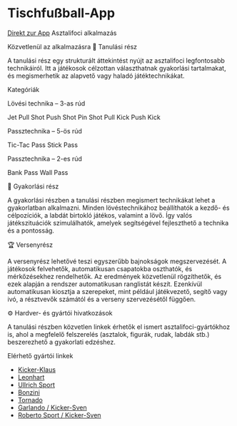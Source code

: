 # Tischfußball-App

[Direkt zur App](https://tischfussball-app.vercel.app/)
Asztalifoci alkalmazás




Közvetlenül az alkalmazásra
🧠 Tanulási rész




A tanulási rész egy strukturált áttekintést nyújt az asztalifoci legfontosabb technikáiról.
Itt a játékosok célzottan választhatnak gyakorlási tartalmakat, és megismerhetik az alapvető vagy haladó játéktechnikákat.




Kategóriák




Lövési technika – 3-as rúd

Jet
Pull Shot
Push Shot
Pin Shot
Pull Kick
Push Kick



Passztechnika – 5-ös rúd

Tic-Tac Pass
Stick Pass



Passztechnika – 2-es rúd

Bank Pass
Wall Pass



🎯 Gyakorlási rész




A gyakorlási részben a tanulási részben megismert technikákat lehet a gyakorlatban alkalmazni.
Minden lövéstechnikához beállíthatók a kezdő- és célpozíciók, a labdát birtokló játékos, valamint a lövő.
Így valós játékszituációk szimulálhatók, amelyek segítségével fejleszthető a technika és a pontosság.




🏆 Versenyrész




A versenyrész lehetővé teszi egyszerűbb bajnokságok megszervezését.
A játékosok felvehetők, automatikusan csapatokba oszthatók, és mérkőzésekhez rendelhetők.
Az eredmények közvetlenül rögzíthetők, és ezek alapján a rendszer automatikusan ranglistát készít.
Ezenkívül automatikusan kiosztja a szerepeket, mint például játékvezető, segítő vagy ivó, a résztvevők számától és a verseny szervezésétől függően.




⚙️ Hardver- és gyártói hivatkozások




A tanulási részben közvetlen linkek érhetők el ismert asztalifoci-gyártókhoz is,
ahol a megfelelő felszerelés (asztalok, figurák, rudak, labdák stb.) beszerezhető a gyakorlati edzéshez.




Elérhető gyártói linkek

- [Kicker-Klaus](https://kicker-klaus.de/?srsltid=AfmBOopLCoc6FaqguC586p0foKIhJP2bZvEcBJlvPTEI0Lgw10VD_pH2)  
- [Leonhart](https://original-leonhart.com/)  
- [Ullrich Sport](https://shop.ullrichsport.com/)  
- [Bonzini](https://www.bonzini.com/en/)  
- [Tornado](https://tornadofoosball.com/)  
- [Garlando / Kicker-Sven](https://kicker-sven.de/kicker-marken-garlando)  
- [Roberto Sport / Kicker-Sven](https://kicker-sven.de/kicker-marken-roberto-sport)
